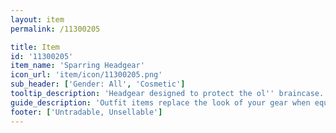 ```yaml
---
layout: item
permalink: /11300205

title: Item
id: '11300205'
item_name: 'Sparring Headgear'
icon_url: 'item/icon/11300205.png'
sub_header: ['Gender: All', 'Cosmetic']
tooltip_description: 'Headgear designed to protect the ol'' braincase.'
guide_description: 'Outfit items replace the look of your gear when equipped.'
footer: ['Untradable, Unsellable']
---
```

